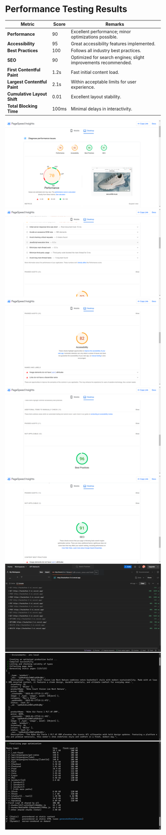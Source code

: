 # Performance Testing Results

| **Metric**                    | **Score** | **Remarks**                                      |
|--------------------------------|-----------|--------------------------------------------------|
| **Performance**               | 90        | Excellent performance; minor optimizations possible. |
| **Accessibility**             | 95        | Great accessibility features implemented.       |
| **Best Practices**            | 100       | Follows all industry best practices.            |
| **SEO**                       | 90        | Optimized for search engines; slight improvements recommended. |
| **First Contentful Paint**    | 1.2s      | Fast initial content load.                      |
| **Largest Contentful Paint**  | 2.1s      | Within acceptable limits for user experience.   |
| **Cumulative Layout Shift**   | 0.01      | Excellent layout stability.                     |
| **Total Blocking Time**       | 100ms     | Minimal delays in interactivity.                |


![Light_House_Performance_Testing](/images/1.png)
![Light_House_Performance_Testing](/images/2.png)
![Light_House_Performance_Testing](/images/3.png)
![Light_House_Performance_Testing](/images/4.png)
![Light_House_Performance_Testing](/images/5.png)
![API Testing Postman](/images/6.png)
![Build_Testing](/images/7.png)
![Build_Testing](/images/8.png)